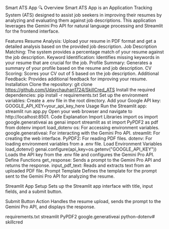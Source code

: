 Smart ATS App 🔍
Overview
Smart ATS App is an Application Tracking System (ATS) designed to assist job seekers in improving their resumes by analyzing and evaluating them against job descriptions. This application leverages the Gemini Pro API for natural language processing and Streamlit for the frontend interface.

Features
Resume Analysis: Upload your resume in PDF format and get a detailed analysis based on the provided job description.
Job Description Matching: The system provides a percentage match of your resume against the job description.
Keyword Identification: Identifies missing keywords in your resume that are crucial for the job.
Profile Summary: Generates a summary of your profile based on the resume and job description.
CV Scoring: Scores your CV out of 5 based on the job description.
Additional Feedback: Provides additional feedback for improving your resume.
Installation
Clone the repository:
git clone https://github.com/Udaychauhan1724/SkillCred_ATS
Install the required dependencies:
pip install -r requirements.txt
Set up the environment variables:
Create a .env file in the root directory.
Add your Google API key:
GOOGLE_API_KEY=your_api_key_here
Usage
Run the Streamlit app:
streamlit run app.py
Open your web browser and navigate to http://localhost:8501.
Code Explanation
Import Libraries
import os
import google.generativeai as genai
import streamlit as st
import PyPDF2 as pdf
from dotenv import load_dotenv
os: For accessing environment variables.
google.generativeai: For interacting with the Gemini Pro API.
streamlit: For creating the web interface.
PyPDF2: For reading PDF files.
dotenv: For loading environment variables from a .env file.
Load Environment Variables
load_dotenv()
genai.configure(api_key=os.getenv("GOOGLE_API_KEY"))
Loads the API key from the .env file and configures the Gemini Pro API.
Define Functions
get_response: Sends a prompt to the Gemini Pro API and returns the response.
input_pdf_text: Reads and extracts text from an uploaded PDF file.
Prompt Template
Defines the template for the prompt sent to the Gemini Pro API for analyzing the resume.

Streamlit App Setup
Sets up the Streamlit app interface with title, input fields, and a submit button.

Submit Button Action
Handles the resume upload, sends the prompt to the Gemini Pro API, and displays the response.

requirements.txt
streamlit
PyPDF2
google.generativeai
python-dotenv# skillcred
